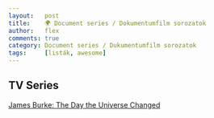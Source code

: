 ```yaml
---
layout:   post
title:    🌍 Document series / Dokumentumfilm sorozatok
author:   flex
comments: true
category: Document series / Dukumentumfilm sorozatok
tags:     [listák, awesome]
---
```


<h2>TV Series</h2>

<a href="https://en.wikipedia.org/wiki/The_Day_the_Universe_Changed">James Burke: The Day the Universe Changed</a>